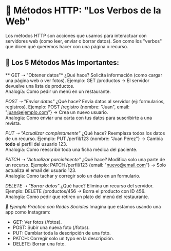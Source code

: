 # 📌 Métodos HTTP: "Los Verbos de la Web"
Los métodos HTTP son acciones que usamos para interactuar con servidores web (como leer, enviar o borrar datos). Son como los "verbos" que dicen qué queremos hacer con una página o recurso.

## 🔹 Los 5 Métodos Más Importantes:

** GET ➝ "Obtener datos"*
¿Qué hace? Solicita información (como cargar una página web o ver fotos).
Ejemplo:
GET /productos → El servidor devuelve una lista de productos.  
Analogía: Como pedir un menú en un restaurante.

*POST ➝ "Enviar datos"*
¿Qué hace? Envía datos al servidor (ej: formularios, registros).
Ejemplo:
POST /registro {nombre: "Juan", email: "juan@ejemplo.com"} → Crea un nuevo usuario.  
Analogía: Como enviar una carta con tus datos para suscribirte a una revista.

*PUT ➝ "Actualizar completamente"*
¿Qué hace? Reemplaza todos los datos de un recurso.
Ejemplo:
PUT /perfil/123 {nombre: "Juan Pérez"} → Cambia **todo** el perfil del usuario 123.  
Analogía: Como reescribir toda una ficha médica del paciente.

*PATCH ➝ "Actualizar parcialmente"*
¿Qué hace? Modifica solo una parte de un recurso.
Ejemplo:
PATCH /perfil/123 {email: "nuevo@email.com"} → Solo actualiza el email del usuario 123.  
Analogía: Como tachar y corregir solo un dato en un formulario.

*DELETE ➝ "Borrar datos"*
¿Qué hace? Elimina un recurso del servidor.
Ejemplo:
DELETE /productos/456 → Borra el producto con ID 456.  
Analogía: Como pedir que retiren un plato del menú del restaurante.

*📝 Ejemplo Práctico con Redes Sociales*
Imagina que estamos usando una app como Instagram:
* GET: Ver fotos (/fotos).
* POST: Subir una nueva foto (/fotos).
* PUT: Cambiar toda la descripción de una foto.
* PATCH: Corregir solo un typo en la descripción.
* DELETE: Borrar una foto.
